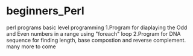 # beginners_Perl
perl programs basic level programming
1.Program for diaplaying the Odd and Even numbers in a range using "foreach" loop
2.Program for DNA sequence for finding length, base compostion and reverse complement.
many more to come
